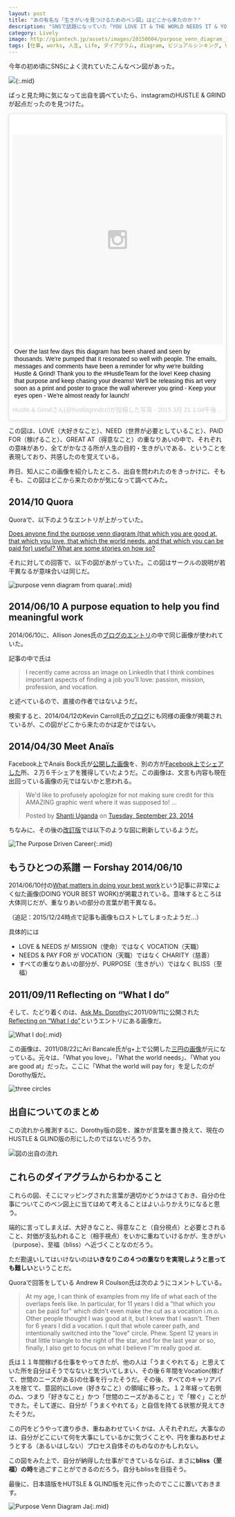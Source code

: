```yaml
---
layout: post
title: "あの有名な「生きがいを見つけるためのベン図」はどこから来たのか？"
description: "SNSで話題になっていた「YOU LOVE IT & THE WORLD NEEDS IT & YOU ARE PAID FOR IT & YOU ARE GREAT AT IT = PURPOSE」の図はどこから来たのかを調べてみた。"
category: Lively
image: http://giantech.jp/assets/images/20150604/purpose_venn_diagram_ja.png
tags: [仕事, works, 人生, Life, ダイアグラム, diagram, ビジュアルシンキング, Visual Thinking, 生きがい, purpose]
---
```


今年の初め頃にSNSによく流れていたこんなベン図があった。

![](https://pbs.twimg.com/media/CFSh3emUgAA57t_.jpg){:.mid}

ぱっと見た時に気になって出自を調べていたら、instagramのHUSTLE & GRINDが起点だったのを見つけた。

<blockquote class="instagram-media" data-instgrm-captioned data-instgrm-version="4" style=" background:#FFF; border:0; border-radius:3px; box-shadow:0 0 1px 0 rgba(0,0,0,0.5),0 1px 10px 0 rgba(0,0,0,0.15); margin: 1px; max-width:658px; padding:0; width:99.375%; width:-webkit-calc(100% - 2px); width:calc(100% - 2px);"><div style="padding:8px;"> <div style=" background:#F8F8F8; line-height:0; margin-top:40px; padding:50% 0; text-align:center; width:100%;"> <div style=" background:url(data:image/png;base64,iVBORw0KGgoAAAANSUhEUgAAACwAAAAsCAMAAAApWqozAAAAGFBMVEUiIiI9PT0eHh4gIB4hIBkcHBwcHBwcHBydr+JQAAAACHRSTlMABA4YHyQsM5jtaMwAAADfSURBVDjL7ZVBEgMhCAQBAf//42xcNbpAqakcM0ftUmFAAIBE81IqBJdS3lS6zs3bIpB9WED3YYXFPmHRfT8sgyrCP1x8uEUxLMzNWElFOYCV6mHWWwMzdPEKHlhLw7NWJqkHc4uIZphavDzA2JPzUDsBZziNae2S6owH8xPmX8G7zzgKEOPUoYHvGz1TBCxMkd3kwNVbU0gKHkx+iZILf77IofhrY1nYFnB/lQPb79drWOyJVa/DAvg9B/rLB4cC+Nqgdz/TvBbBnr6GBReqn/nRmDgaQEej7WhonozjF+Y2I/fZou/qAAAAAElFTkSuQmCC); display:block; height:44px; margin:0 auto -44px; position:relative; top:-22px; width:44px;"></div></div> <p style=" margin:8px 0 0 0; padding:0 4px;"> <a href="https://instagram.com/p/0gKLCOMx4p/" style=" color:#000; font-family:Arial,sans-serif; font-size:14px; font-style:normal; font-weight:normal; line-height:17px; text-decoration:none; word-wrap:break-word;" target="_top">Over the last few days this diagram has been shared and seen by thousands. We&#39;re pumped that it resonated so well with people. The emails, messages and comments have been a reminder for why we&#39;re building Hustle &amp; Grind! Thank you to the #HustleTeam for the love! Keep chasing that purpose and keep chasing your dreams! We&#39;ll be releasing this art very soon as a print and poster to grace the wall wherever you grind - Keep your eyes open - We&#39;re almost ready for launch!</a></p> <p style=" color:#c9c8cd; font-family:Arial,sans-serif; font-size:14px; line-height:17px; margin-bottom:0; margin-top:8px; overflow:hidden; padding:8px 0 7px; text-align:center; text-overflow:ellipsis; white-space:nowrap;">Hustle &amp; Grindさん(@hustlegrindco)が投稿した写真 - <time style=" font-family:Arial,sans-serif; font-size:14px; line-height:17px;" datetime="2015-03-21T20:04:06+00:00">2015 3月 21 1:04午後 PDT</time></p></div></blockquote>
<script async defer src="//platform.instagram.com/en_US/embeds.js"></script>


この図は、LOVE（大好きなこと）、NEED（世界が必要としていること）、PAID FOR（稼げること）、GREAT AT（得意なこと）の重なりあいの中で、それぞれの意味があり、全てがかなさる所が人生の目的・生きがいである、ということを表現しており、共感したのを覚えている。

昨日、知人にこの画像を紹介したところ、出自を問われたのをきっかけに、そもそも、この図はどこから来たのかが気になって調べてみた。

## 2014/10 Quora

Quoraで、以下のようなエントリが上がっていた。

[Does anyone find the purpose venn diagram (that which you are good at, that which you love, that which the world needs, and that which you can be paid for) useful? What are some stories on how so?](http://www.quora.com/Does-anyone-find-the-purpose-venn-diagram-that-which-you-are-good-at-that-which-you-love-that-which-the-world-needs-and-that-which-you-can-be-paid-for-useful-What-are-some-stories-on-how-so)

それに対しての回答で、以下の図があがっていた。この図はサークルの説明が若干異なるが意味合いは同じだ。

![](http://qph.is.quoracdn.net/main-qimg-b55baab4231e112570e25ac12c96aeee?convert_to_webp=true "purpose venn diagram from quara"){:.mid}

## 2014/06/10 A purpose equation to help you find meaningful work

2014/06/10に、Allison Jones氏の[ブログのエントリ](http://idealistcareers.org/a-purpose-equation-to-help-you-find-meaningful-work/)の中で同じ画像が使われていた。

記事の中で氏は

> I recently came across an image on LinkedIn that I think combines important 
> aspects of finding a job you’ll love: passion, mission, profession, and
>  vocation.

と述べているので、直接の作者ではないようだ。

検索すると、2014/04/12のKevin Carroll氏の[ブログ](http://attitudeofgratitude.typepad.com/attitude_of_gratitude/2014/04/finding-ones-purpose-in-life.html)にも同様の画像が掲載されているが、この図がどこから来たのかは定かではない。

## 2014/04/30 Meet Anaïs

Facebook上でAnaïs Bock氏が[公開した画像](https://www.facebook.com/MeetAnais/photos/pb.301256939904355.-2207520000.1418216820./830924323604278/?type=3&theater)を、別の方が[Facebook上でシェアした](https://www.facebook.com/shantiuganda/photos/a.199417493447115.58543.191463754242489/733186486736877/?type=1&hc_location=ufi)所、２万６千シェアを獲得していたようだ。この画像は、文言も内容も現在出回っている画像の元ではないかと思われる。

<div id="fb-root"></div><script>(function(d, s, id) {  var js, fjs = d.getElementsByTagName(s)[0];  if (d.getElementById(id)) return;  js = d.createElement(s); js.id = id;  js.src = "//connect.facebook.net/en_US/sdk.js#xfbml=1&version=v2.3";  fjs.parentNode.insertBefore(js, fjs);}(document, 'script', 'facebook-jssdk'));</script><div class="fb-post" data-href="https://www.facebook.com/shantiuganda/photos/a.199417493447115.58543.191463754242489/733186486736877/?type=3" data-width="500"><div class="fb-xfbml-parse-ignore"><blockquote cite="https://www.facebook.com/shantiuganda/photos/a.199417493447115.58543.191463754242489/733186486736877/?type=3"><p>We&#039;d like to profusely apologize for not making sure credit for this AMAZING graphic went where it was supposed to! ...</p>Posted by <a href="https://www.facebook.com/shantiuganda/">Shanti Uganda</a> on&nbsp;<a href="https://www.facebook.com/shantiuganda/photos/a.199417493447115.58543.191463754242489/733186486736877/?type=3">Tuesday, September 23, 2014</a></blockquote></div></div>

<!-- ![](https://fbcdn-sphotos-g-a.akamaihd.net/hphotos-ak-xaf1/v/t1.0-9/p720x720/1011804_830924323604278_3703115877894543597_n.jpg?oh=29a580be48a240e71e0061ee71ef71ae&oe=5601008D&__gda__=1442596584_be3c91ca29476f10ba41693ab0083341 "purpose diagram by Anaïs"){:.mid} -->

ちなみに、その後の[改訂版](http://bullshitelimination.com/purpose-driven-career/)では以下のような図に刷新しているようだ。

![](http://bullshitelimination.com/wp-content/uploads/2014/12/The_Purpose_Driven_Career-600x648.jpg "The Purpose Driven Career"){:.mid}


## もうひとつの系譜 ー Forshay 2014/06/10

2014/06/10付の[What matters in doing your best work](http://forshay.com/what-matters-in-doing-your-best-work/)という記事に非常によく似た画像(DOING YOUR BEST WORK)が掲載されている。意味するところは大体同じだが、重なりあいの部分の言葉が若干異なる。

（追記：2015/12/24時点で記事も画像もロストしてしまったようだ...）

具体的には

* LOVE & NEEDS が MISSION（使命）ではなく VOCATION（天職）
* NEEDS & PAY FOR が VOCATION（天職）ではなく CHARITY（慈善）
* すべての重なりあいの部分が、PURPOSE（生きがい）ではなく BLISS（至福）

<!-- ![](http://forshay.com/wp-content/uploads/2014/06/Forshay-Venn-Diagram-for-Blog1.png "Forshay Venn Diagram"){:.mid} -->

## 2011/09/11 Reflecting on “What I do”

そして、たどり着くのは、[Ask Ms. Dorothy](http://askmsdorothy.blogspot.jp/)に2011/09/11に公開された[Reflecting on “What I do”](http://askmsdorothy.blogspot.jp/2011/09/reflecting-on-what-i-do.html)というエントリにある画像だ。

![](http://1.bp.blogspot.com/-QDEEYQAchGw/TmznLS3lt4I/AAAAAAAAAFk/CG_z0YW9JdY/s1600/purpose.bmp "What I do"){:.mid}

この画像は、2011/08/22にAri Bancale氏がg+上で公開した[三円の画像](https://plus.google.com/+AriBancale/posts/UuiwnFX8QDU)が元になっている。元々は、「What you love」、「What the world needs」、「What you are good at」だった。ここに「What the world will pay for」を足したのがDorothy版だ。

![three circles](https://lh3.googleusercontent.com/-UphFN7WHDcY/TlE4SBOb8QI/AAAAAAAAA8M/a-v21JAP698/w506-h509/Infographic%2BEpic%2BWin.png "three circles venn diagram")

## 出自についてのまとめ

この流れから推測するに、Dorothy版の図を、誰かが言葉を置き換えて、現在のHUSTLE & GLIND版の形にしたのではないだろうか。

![図の出自の流れ](/assets/images/20150604/venn_diagram_transition.png "図の出自の流れ（予想図）")

## これらのダイアグラムからわかること

これらの図、そこにマッピングされた言葉が適切かどうかはさておき、自分の仕事についてこのベン図上に当てはめて考えることはよいふりかえりになると思う。

端的に言ってしまえば、大好きなこと、得意なこと（自分視点）と必要とされること、対価が支払われること（相手視点）をいかに重ねていけるかが、生きがい（purpose）、至福（bliss）へ近づくことなのだろう。

ただ勘違いしてはいけないのは**いきなりこの４つの重なりを実現しようと思っても難しい**ということだ。

Quoraで回答をしている Andrew R Coulson氏は次のようにコメントしている。

> At my age, I can think of examples from my life of what each of the overlaps feels like. In particular, for 11 years I did a "that which you can be paid for" which didn't even make the cut as a vocation i.m.o. Other people thought I was good at it, but I knew that I wasn't. Then for 6 years I did a vocation. I quit that whole career path, and intentionally switched into the "love" circle. Phew. Spent 12 years in that little triangle to the right of the star, and for the last year or so, finally, I also get to focus on what I believe I''m really good at.


氏は１１年間稼げる仕事をやってきたが、他の人は「うまくやれてる」と思えていた所を自分はそうでなないと気づいてしまい、その後６年間をVocation(稼げて、世間のニーズがある)の仕事を行ったそうだ。その後、すべてのキャリアパスを捨てて、意図的にLove（好きなこと）の領域に移った。１２年経って右側の△、つまり「好きなこと」かつ「世間のニーズがあること」で「稼ぐ」ことができた。そして遂に、自分が「うまくやれてる」と自信を持てる状態が見えてきたそうだ。

この円をどうやって渡り歩き、重ねあわせていくかは、人それぞれだ。大事なのは、自分がどこにいて何を大事にしているかに気づくことや、円を重ねあわせようとする（あるいはしない）プロセス自体そのものなのかもしれない。

この図をみた上で、自分が納得した仕事ができているならば、まさに**bliss（至福）の時**を過ごすことができるのだろう。自分もblissを目指そう。

最後に、日本語版をHUTSLE & GLIND版を元に作ったのでここに置いておきます。

![Purpose Venn Diagram Ja](/assets/images/20150604/purpose_venn_diagram_ja.png "Purpose Venn Diagram 日本語版"){:.mid}